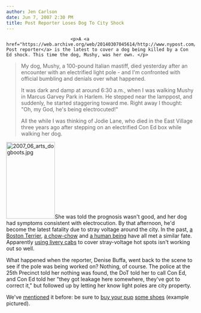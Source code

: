 ```yaml
---
author: Jen Carlson
date: Jun 7, 2007 2:30 PM
title: Post Reporter Loses Dog To City Shock
---
```



                            
                            
                            
                            <p>A <a href="https://web.archive.org/web/20140307045614/http://www.nypost.com/seven/06072007/news/regionalnews/con_ed_horror_regionalnews_denise_buffa.htm">NY Post reporter</a> is the latest to cover a dog being killed by a Con Ed shock. This time the dog, Mushy, was her own. </p>

<blockquote>My dog, Mushy, a 100-pound Italian mastiff, died yesterday after an encounter with an electrified light pole - and I&apos;m confronted with official bumbling and denials over what happened.

<p>It was dark and damp at around 6:30 a.m., when I was walking Mushy in Marcus Garvey Park in Harlem. He stepped near the lamppost, and suddenly, he started staggering toward me. Right away I thought: &quot;Oh, my God, he&apos;s being electrocuted!&quot;</p>

<p>All the while I was thinking of Jodie Lane, who died in the East Village three years ago after stepping on an electrified Con Ed box while walking her dog.<br>
</p></blockquote><p></p>

<p><img alt="2007_06_arts_dogboots.jpg" src="https://web.archive.org/web/20140307045614im_/http://www.gothamist.com/attachments/arts_jen/2007_06_arts_dogboots.jpg" width="130" height="205" class="right">She was told the prognosis wasn&apos;t good, and her dog had symptoms consistent with electrocution. By that afternoon, he&apos;d become the latest fatality due to stray voltage around the city. In the past, <a href="https://web.archive.org/web/20140307045614/http://www.gothamist.com/2007/02/15/terrier_in_deat.php">a Boston Terrier</a>, <a href="https://web.archive.org/web/20140307045614/http://www.gothamist.com/2006/02/17/actually_con_ed.php">a chow-chow</a> and <a href="https://web.archive.org/web/20140307045614/http://www.gothamist.com/2004/11/24/con_ed_and_jodie_lanes_family_settle_electrocution_death.php">a human being</a> have all met a similar fate. Apparently <a href="https://web.archive.org/web/20140307045614/http://www.gothamist.com/2007/05/03/con_ed_uses_liv.php">using livery cabs</a> to cover stray-voltage hot spots isn&apos;t working out so well. </p>

<p>What happened when the reporter, Denise Buffa, went back to the scene to see if the pole was being worked on? Nothing, of course. The police at the 25th Precinct told her nothing was found, the DoT told her to call Con Ed, and Con Ed told her &quot;they got leakage here somewhere, they&apos;ve got to correct it,&quot; but followed up by letting her know light poles are city property.</p>

<p>We&apos;ve <a href="https://web.archive.org/web/20140307045614/http://www.gothamist.com/2005/01/25/electrical_shocks.php">mentioned</a> it before: be sure to <a href="https://web.archive.org/web/20140307045614/http://www.boston.com/news/local/articles/2004/03/06/more_than_fashionable_owners_hunt_dog_booties/">buy your pup</a> <a href="https://web.archive.org/web/20140307045614/http://www.watsonspets.com/all-terrain-dog-shoes.html">some shoes</a> (example pictured).  </p>
                            
                            
                            